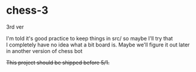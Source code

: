 # chess-3
3rd ver   

I'm told it's good practice to keep things in src/ so maybe I'll try that    
I completely have no idea what a bit board is. Maybe we'll figure it out later in another version of chess bot

~~This project should be shipped before 5/1.~~

